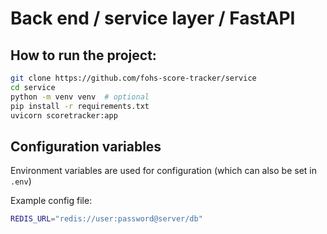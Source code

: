 # Back end / service layer / FastAPI

## How to run the project: 

```sh
git clone https://github.com/fohs-score-tracker/service
cd service
python -m venv venv  # optional
pip install -r requirements.txt 
uvicorn scoretracker:app
```

## Configuration variables

Environment variables are used for configuration (which can also be set in `.env`)

Example config file: 

```sh
REDIS_URL="redis://user:password@server/db"
```
